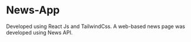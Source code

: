 # News-App
Developed using React Js and TailwindCss. A web-based news page was developed using News API.
